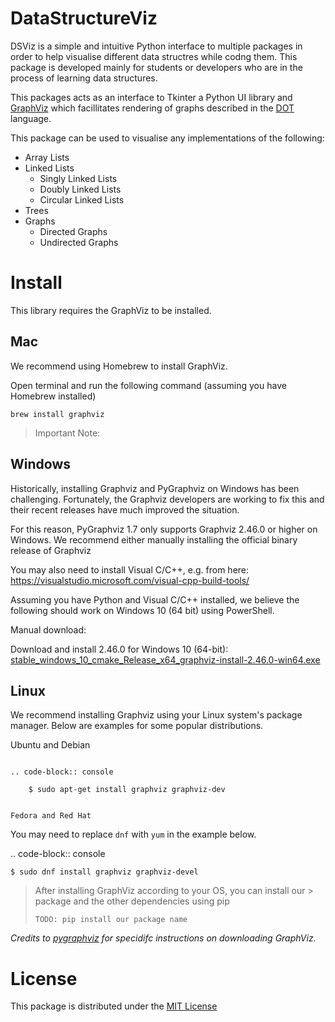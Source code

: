 # DataStructureViz

DSViz is a simple and intuitive Python interface to multiple packages in order to help visualise different data structres while codng them. This package is developed mainly for students or developers who are in the process of learning data structures. 

 This packages acts as an interface to Tkinter a Python UI library and [GraphViz](https://www.graphviz.org/) which facillitates rendering of graphs described in the [DOT](https://www.graphviz.org/doc/info/lang.html) language.

This package can be used to visualise any implementations of the following:

* Array Lists
* Linked Lists
    * Singly Linked Lists
    * Doubly Linked Lists
    * Circular Linked Lists
* Trees
* Graphs
    * Directed Graphs
    * Undirected Graphs

# Install


This library requires the GraphViz to be installed.




## Mac 



We recommend using Homebrew to install GraphViz.

Open terminal and run the following command (assuming you have Homebrew installed)

```
brew install graphviz
```

> Important Note:
> 

## Windows


Historically, installing Graphviz and PyGraphviz on Windows has been challenging.
Fortunately, the Graphviz developers are working to fix this and
their recent releases have much improved the situation.

For this reason, PyGraphviz 1.7 only supports Graphviz 2.46.0 or higher on Windows.
We recommend either manually installing the official binary release of Graphviz

You may also need to install Visual C/C++, e.g. from here:
https://visualstudio.microsoft.com/visual-cpp-build-tools/

Assuming you have Python and Visual C/C++ installed,
we believe the following should work on Windows 10 (64 bit) using PowerShell.

Manual download: 


Download and install 2.46.0 for Windows 10 (64-bit):
   [stable_windows_10_cmake_Release_x64_graphviz-install-2.46.0-win64.exe](https://gitlab.com/graphviz/graphviz/-/package_files/6164164/download)

## Linux


We recommend installing Graphviz using your Linux system's package manager.
Below are examples for some popular distributions.

Ubuntu and Debian
~~~~~~~~~~~~~~~~~

.. code-block:: console

    $ sudo apt-get install graphviz graphviz-dev


Fedora and Red Hat
~~~~~~~~~~~~~~~~~~

You may need to replace ``dnf`` with ``yum`` in the example below.

.. code-block:: console

    $ sudo dnf install graphviz graphviz-devel


> After installing GraphViz according to your OS, you can install our > package and the other dependencies using pip
> 
> ```
> TODO: pip install our package name
> ```

*Credits to [pygraphviz](https://github.com/pygraphviz/pygraphviz/blob/main/INSTALL.txt) for specidifc instructions on downloading GraphViz.*


# License

This package is distributed under the [MIT License](https://github.com/IshMehta/DataStructureViz/blob/main/LICENSE)

